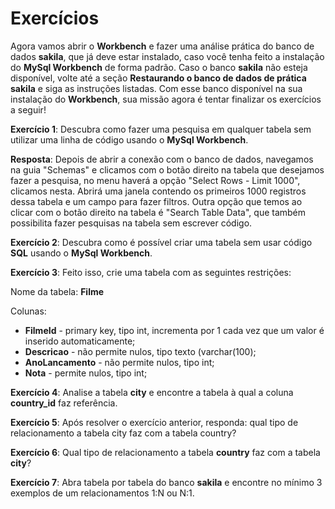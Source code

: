# Exercícios

Agora vamos abrir o **Workbench** e fazer uma análise prática do banco de dados **sakila**, que já deve estar instalado, caso você tenha feito a instalação do **MySql Workbench** de forma padrão. Caso o banco **sakila** não esteja disponível, volte até a seção **Restaurando o banco de dados de prática sakila** e siga as instruções listadas. Com esse banco disponível na sua instalação do **Workbench**, sua missão agora é tentar finalizar os exercícios a seguir!

**Exercício 1**: Descubra como fazer uma pesquisa em qualquer tabela sem utilizar uma linha de código usando o **MySql Workbench**.

**Resposta**: Depois de abrir a conexão com o banco de dados, navegamos na guia "Schemas" e clicamos com o botão direito na tabela que desejamos fazer a pesquisa, no menu haverá a opção "Select Rows - Limit 1000", clicamos nesta. Abrirá uma janela contendo os primeiros 1000 registros dessa tabela e um campo para fazer filtros. Outra opção que temos ao clicar com o botão direito na tabela é "Search Table Data", que também possibilita fazer pesquisas na tabela sem escrever código.

**Exercício 2**: Descubra como é possível criar uma tabela sem usar código **SQL** usando o **MySql Workbench**.

**Exercício 3**: Feito isso, crie uma tabela com as seguintes restrições:

Nome da tabela: **Filme**

Colunas:
  * **FilmeId** - primary key, tipo int, incrementa por 1 cada vez que um valor é inserido automaticamente;
  * **Descricao** - não permite nulos, tipo texto (varchar(100);
  * **AnoLancamento** - não permite nulos, tipo int;
  * **Nota** - permite nulos, tipo int;

**Exercício 4**: Analise a tabela **city** e encontre a tabela à qual a coluna **country_id** faz referência.

**Exercício 5**: Após resolver o exercício anterior, responda: qual tipo de relacionamento a tabela city faz com a tabela country?

**Exercício 6**: Qual tipo de relacionamento a tabela **country** faz com a tabela **city**?

**Exercício 7**: Abra tabela por tabela do banco **sakila** e encontre no mínimo 3 exemplos de um relacionamentos 1:N ou N:1.
